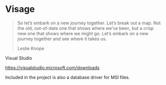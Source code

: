 # Visage

> So let’s embark on a new journey together. Let’s break out a map. Not the
> old, out-of-date one that shows where we’ve been, but a crisp new one that
> shows where we might go. Let’s embark on a new journey together and see
> where it takes us.
>
> Leslie Knope

Visual Studio

<https://visualstudio.microsoft.com/downloads>

Included in the project is also a database driver for MSI files.
